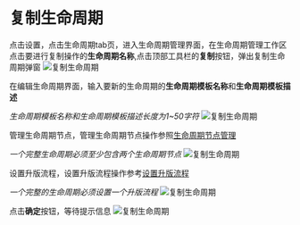 # 复制生命周期
点击设置，点击生命周期tab页，进入生命周期管理界面，在生命周期管理工作区点击要进行复制操作的**生命周期名称**,点击顶部工具栏的**复制**按钮，弹出复制生命周期弹窗
![复制生命周期](/pic/setup/copylifecycle/copylifecycle.jpg)

在编辑生命周期界面，输入要新的生命周期的**生命周期模板名称**和**生命周期模板描述**

*生命周期模板名称和生命周期模板描述长度为1~50字符*
![复制生命周期](/pic/setup/copylifecycle/editname.jpg)


管理生命周期节点，管理生命周期节点操作参照[生命周期节点管理](/pages/gostart/setup/Lifecycle%20node%20management.md)

*一个完整生命周期必须至少包含两个生命周期节点*
![复制生命周期](/pic/setup/copylifecycle/editnodes.jpg)

设置升版流程，设置升版流程操作参考[设置升版流程](/pages/gostart/setup/Lifecycle%20node%20management.md#七、设置升版流程)

*一个完整的生命周期必须设置一个升版流程*
![复制生命周期](/pic/setup/copylifecycle/editprocess.jpg)

点击**确定**按钮，等待提示信息
![复制生命周期](/pic/setup/copylifecycle/savecopy.jpg)